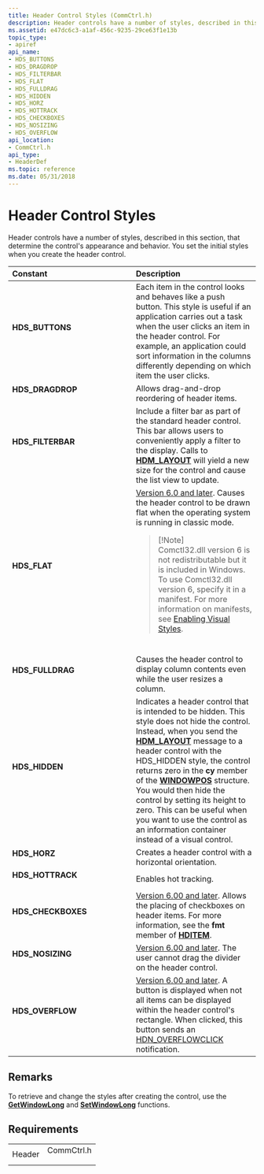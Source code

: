```yaml
---
title: Header Control Styles (CommCtrl.h)
description: Header controls have a number of styles, described in this section, that determine the control's appearance and behavior. You set the initial styles when you create the header control.
ms.assetid: e47dc6c3-a1af-456c-9235-29ce63f1e13b
topic_type:
- apiref
api_name:
- HDS_BUTTONS
- HDS_DRAGDROP
- HDS_FILTERBAR
- HDS_FLAT
- HDS_FULLDRAG
- HDS_HIDDEN
- HDS_HORZ
- HDS_HOTTRACK
- HDS_CHECKBOXES
- HDS_NOSIZING
- HDS_OVERFLOW
api_location:
- CommCtrl.h
api_type:
- HeaderDef
ms.topic: reference
ms.date: 05/31/2018
---
```


# Header Control Styles

Header controls have a number of styles, described in this section, that determine the control's appearance and behavior. You set the initial styles when you create the header control.



<table>
<colgroup>
<col style="width: 50%" />
<col style="width: 50%" />
</colgroup>
<thead>
<tr class="header">
<th style="text-align: left;">Constant</th>
<th style="text-align: left;">Description</th>
</tr>
</thead>
<tbody>
<tr class="odd">
<td style="text-align: left;"><span id="HDS_BUTTONS"></span><span id="hds_buttons"></span><dl> <dt><strong>HDS_BUTTONS</strong></dt> </dl></td>
<td style="text-align: left;">Each item in the control looks and behaves like a push button. This style is useful if an application carries out a task when the user clicks an item in the header control. For example, an application could sort information in the columns differently depending on which item the user clicks. <br/></td>
</tr>
<tr class="even">
<td style="text-align: left;"><span id="HDS_DRAGDROP"></span><span id="hds_dragdrop"></span><dl> <dt><strong>HDS_DRAGDROP</strong></dt> </dl></td>
<td style="text-align: left;">Allows drag-and-drop reordering of header items. <br/></td>
</tr>
<tr class="odd">
<td style="text-align: left;"><span id="HDS_FILTERBAR"></span><span id="hds_filterbar"></span><dl> <dt><strong>HDS_FILTERBAR</strong></dt> </dl></td>
<td style="text-align: left;">Include a filter bar as part of the standard header control. This bar allows users to conveniently apply a filter to the display. Calls to <a href="hdm-layout.md"><strong>HDM_LAYOUT</strong></a> will yield a new size for the control and cause the list view to update. <br/></td>
</tr>
<tr class="even">
<td style="text-align: left;"><span id="HDS_FLAT"></span><span id="hds_flat"></span><dl> <dt><strong>HDS_FLAT</strong></dt> </dl></td>
<td style="text-align: left;"><a href="common-control-versions.md">Version 6.0 and later</a>. Causes the header control to be drawn flat when the operating system is running in classic mode. <br/>
<blockquote>
[!Note]<br />
Comctl32.dll version 6 is not redistributable but it is included in Windows. To use Comctl32.dll version 6, specify it in a manifest. For more information on manifests, see <a href="cookbook-overview.md">Enabling Visual Styles</a>.
</blockquote>
<br/></td>
</tr>
<tr class="odd">
<td style="text-align: left;"><span id="HDS_FULLDRAG"></span><span id="hds_fulldrag"></span><dl> <dt><strong>HDS_FULLDRAG</strong></dt> </dl></td>
<td style="text-align: left;">Causes the header control to display column contents even while the user resizes a column. <br/></td>
</tr>
<tr class="even">
<td style="text-align: left;"><span id="HDS_HIDDEN"></span><span id="hds_hidden"></span><dl> <dt><strong>HDS_HIDDEN</strong></dt> </dl></td>
<td style="text-align: left;">Indicates a header control that is intended to be hidden. This style does not hide the control. Instead, when you send the <a href="hdm-layout.md"><strong>HDM_LAYOUT</strong></a> message to a header control with the HDS_HIDDEN style, the control returns zero in the <strong>cy</strong> member of the <a href="/windows/win32/api/winuser/ns-winuser-windowpos"><strong>WINDOWPOS</strong></a> structure. You would then hide the control by setting its height to zero. This can be useful when you want to use the control as an information container instead of a visual control. <br/></td>
</tr>
<tr class="odd">
<td style="text-align: left;"><span id="HDS_HORZ"></span><span id="hds_horz"></span><dl> <dt><strong>HDS_HORZ</strong></dt> </dl></td>
<td style="text-align: left;">Creates a header control with a horizontal orientation. <br/></td>
</tr>
<tr class="even">
<td style="text-align: left;"><span id="HDS_HOTTRACK"></span><span id="hds_hottrack"></span><dl> <dt><strong>HDS_HOTTRACK</strong></dt> </dl></td>
<td style="text-align: left;">Enables hot tracking. <br/></td>
</tr>
<tr class="odd">
<td style="text-align: left;"><span id="HDS_CHECKBOXES"></span><span id="hds_checkboxes"></span><dl> <dt><strong>HDS_CHECKBOXES</strong></dt> </dl></td>
<td style="text-align: left;"><a href="common-control-versions.md">Version 6.00 and later</a>. Allows the placing of checkboxes on header items. For more information, see the <strong>fmt</strong> member of <a href="/windows/win32/api/commctrl/ns-commctrl-hditema"><strong>HDITEM</strong></a>.<br/></td>
</tr>
<tr class="even">
<td style="text-align: left;"><span id="HDS_NOSIZING"></span><span id="hds_nosizing"></span><dl> <dt><strong>HDS_NOSIZING</strong></dt> </dl></td>
<td style="text-align: left;"><a href="common-control-versions.md">Version 6.00 and later</a>. The user cannot drag the divider on the header control.<br/></td>
</tr>
<tr class="odd">
<td style="text-align: left;"><span id="HDS_OVERFLOW"></span><span id="hds_overflow"></span><dl> <dt><strong>HDS_OVERFLOW</strong></dt> </dl></td>
<td style="text-align: left;"><a href="common-control-versions.md">Version 6.00 and later</a>. A button is displayed when not all items can be displayed within the header control's rectangle. When clicked, this button sends an <a href="hdn-overflowclick.md">HDN_OVERFLOWCLICK</a> notification.<br/></td>
</tr>
</tbody>
</table>



## Remarks

To retrieve and change the styles after creating the control, use the [**GetWindowLong**](/windows/desktop/api/winuser/nf-winuser-getwindowlonga) and [**SetWindowLong**](/windows/desktop/api/winuser/nf-winuser-setwindowlonga) functions.

## Requirements



|                   |                                                                                       |
|-------------------|---------------------------------------------------------------------------------------|
| Header<br/> | <dl> <dt>CommCtrl.h</dt> </dl> |



